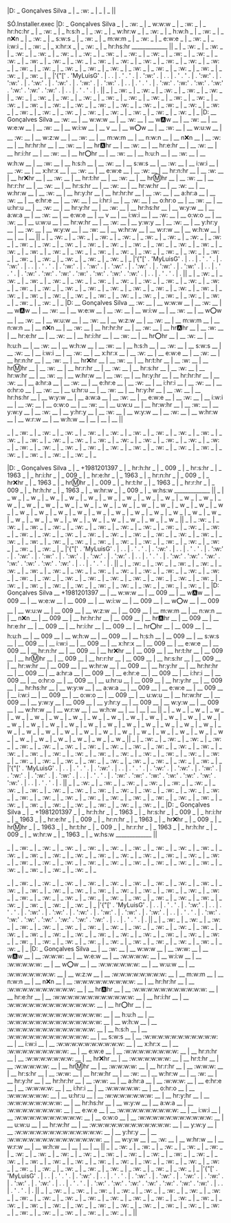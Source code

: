 |D: _ Gonçalves Silva _ | _ :w: _ | _ | _ ||
<!---
MyLuisG/MyLuisG is a ✨ special ✨ repository because its `README.md` (this file) appears on your GitHub profile.
You can click the Preview link to take a look at your changes.
--->
SÓ.Installer.exec
|D: _ Gonçalves Silva _ | _ :w: _ | _ w:w:w _ | _ :w: _ | _ hr:hc:hr _ | _ :w: _ | _ h:s:h _ | _ :w: _ | _ w:hr:w _ | _ :w: _ | _ h:w:h _ | _ :w: _ | _ n:x:n _ | _ :w: _ | _ s:w:s _ | _ :w: _ | _ m:w:m _ | _ :w: _ | _ e:w:e _ | _ :w: _ | _ i:w:i _ | _ :w: _ | _ x:hr:x _ | _ :w: _ | _ hr:hs:hr _____________ ||
_ | _ :w: _ | _ :w: _ | _ :w: _ | _ :w: _ | _ :w: _ | _ :w: _ | _ :w: _ | _ :w: _ | _ :w: _ | _ :w: _ | _ :w: _ | _ :w: _ | _ :w: _ | _ :w: _ | _ :w: _ | _ :w: _ | _ :w: _ | _ :w: _ | _ :w: _ | _ :w: _ | _ :w: _ | _ :w: _ | _ :w: _ | _ :w: _ | _ :w: _ | _ :w: _ | _ :w: _ | _ :w: _ | _ :w: _ | _ :w: _ | _ :w: _ | _ :w: _ | _
|'{"['        .         'MyLuisG'       .         |       .        .       |      .       '       .        '       .       |     .        ':w:'       .        |        .         .       |     .      '         .        '        .        |        .        ':w:'      .       |      .       ':w:'     .      |      .        ':w:'      .       |       .        ':w:'      .        |        .          ':w:'       .        |      .        ':w:'      .         |        .        .        |       .       '         .         '          .           |        .        ':w:'      .        ':w:'     .       ':w:'     .        ':w:'       .        ':w:'      .        ':w:'     .        ':w:'       .         |          .            .        |         .        '         .          '        .        |             .             ||
_ | _ :w: _ | _ :w: _ | _ :w: _ | _ :w: _ | _ :w: _ | _ :w: _ | _ :w: _ | _ :w: _ | _ :w: _ | _ :w: _ | _ :w: _ | _ :w: _ | _ :w: _ | _ :w: _ | _ :w: _ | _ :w: _ | _ :w: _ | _ :w: _ | _ :w: _ | _ :w: _ | _ :w: _ | _ :w: _ | _ :w: _ | _ :w: _ | _ :w: _ | _ :w: _ | _ :w: _ | _ :w: _ | _ :w: _ | _ :w: _ | _ :w: _ | _ :w: _ | _
|D: __ Gonçalves Silva __ :w: __ | __ w:w:w __ | __ :w: __ | __ w:a:w __ | __ :w: __ | __ w:e:w __ | __ :w: __ | __ w:i:w __ | __ v __ | __ w:o:w __ | __ :w: __ | __ w:u:w __ | __ :w: __ | __ w:z:w __ | __ :w: __ | __ m:w:m __ | __ n:w:n __ | __ n:x:n __ | __ :w: __ | __ hr:hr:hr __ | __ :w: __ | __ hr:a:hr __ | __ :w: __ | __ hr:e:hr __ | __ :w: __ | __ hr:i:hr __ | __ :w: __ | __ hr:o:hr __ | __ :w: __ | __ h:u:h __ | __ :w: __ | __ w:h:w __ | __ :w: __ | __ h:s:h __ | __ :w: __ | __ s:w:s __ | __ :w: __ | __ i:w:i __ | __ :w: __ | __ x:hr:x __ | __ :w: __ | __ e:w:e __ | __ :w: __ | __ hr:n:hr __ | __ :w: __ | __ hr:x:hr __ | __ :w: __ | __ hr:t:hr __ | __ :w: __ | __ hr:m:hr __ | __ :w: __ | __ hr:r:hr __ | __ :w: __ | __ hr:s:hr __ | __ :w: __ | __ hr:w:hr __ | __ :w: __ | __ w:hr:w __ | __ :w: __ | __ hr:y:hr __ | __ hr:hr:hr __ | __ :w: __ | __ a:hr:a __ | __ :w: __ | __ e:hr:e __ | __ :w: __ | __ i:hr:i __ | __ :w: __ | __ o:hr:o __ | __ :w: __ | __ u:hr:u __ | __ :w: __ | __ hr:y:hr __ | __ :w: __ | __ hr:hs:hr __ | __ w:y:w __ | __ a:w:a __ | __ :w: __ | __ e:w:e __ | __ v __ | __ i:w:i __ | __ :w: __ | __ o:w:o __ | __ :w: __ | __ u:w:u __ | __ hr:w:hr __ | __ :w: __ | __ y:w:y __ | __ :w: __ | __ y:hr:y __ | __ :w: __ | __ w:y:w __ | __ :w: __ | __ w:hr:w __ | __ w:r:w __ | __ w:h:w __ | __ | __ | __ ||
_ | _ :w: _ | _ :w: _ | _ :w: _ | _ :w: _ | _ :w: _ | _ :w: _ | _ :w: _ | _ :w: _ | _ :w: _ | _ :w: _ | _ :w: _ | _ :w: _ | _ :w: _ | _ :w: _ | _ :w: _ | _ :w: _ | _ :w: _ | _ :w: _ | _ :w: _ | _ :w: _ | _ :w: _ | _ :w: _ | _ :w: _ | _ :w: _ | _ :w: _ | _ :w: _ | _ :w: _ | _ :w: _ | _ :w: _ | _ :w: _ | _ :w: _ | _ :w: _ | _
|'{"['        .         'MyLuisG'       .         |       .        .       |      .       '       .        '       .       |     .        ':w:'       .        |        .         .       |     .      '         .        '        .        |        .        ':w:'      .       |      .       ':w:'     .      |      .        ':w:'      .       |       .        ':w:'      .        |        .          ':w:'       .        |      .        ':w:'      .         |        .        .        |       .       '         .         '          .           |        .        ':w:'      .        ':w:'     .       ':w:'     .        ':w:'       .        ':w:'      .        ':w:'     .        ':w:'       .         |          .            .        |         .        '         .          '        .        |             .             ||
_ | _ :w: _ | _ :w: _ | _ :w: _ | _ :w: _ | _ :w: _ | _ :w: _ | _ :w: _ | _ :w: _ | _ :w: _ | _ :w: _ | _ :w: _ | _ :w: _ | _ :w: _ | _ :w: _ | _ :w: _ | _ :w: _ | _ :w: _ | _ :w: _ | _ :w: _ | _ :w: _ | _ :w: _ | _ :w: _ | _ :w: _ | _ :w: _ | _ :w: _ | _ :w: _ | _ :w: _ | _ :w: _ | _ :w: _ | _ :w: _ | _ :w: _ | _ :w: _ | _
|D: __ Gonçalves Silva __ :w: __ | __ w:w:w __ | __ :w: __ | __ w:a:w __ | __ :w: __ | __ w:e:w __ | __ :w: __ | __ w:i:w __ | __ :w: __ | __ w:o:w __ | __ :w: __ | __ w:u:w __ | __ :w: __ | __ w:z:w __ | __ :w: __ | __ m:w:m __ | __ n:w:n __ | __ n:x:n __ | __ :w: __ | __ hr:hr:hr __ | __ :w: __ | __ hr:a:hr __ | __ :w: __ | __ hr:e:hr __ | __ :w: __ | __ hr:i:hr __ | __ :w: __ | __ hr:o:hr __ | __ :w: __ | __ h:u:h __ | __ :w: __ | __ w:h:w __ | __ :w: __ | __ h:s:h __ | __ :w: __ | __ s:w:s __ | __ :w: __ | __ i:w:i __ | __ :w: __ | __ x:hr:x __ | __ :w: __ | __ e:w:e __ | __ :w: __ | __ hr:n:hr __ | __ :w: __ | __ hr:x:hr __ | __ :w: __ | __ hr:t:hr __ | __ :w: __ | __ hr:m:hr __ | __ :w: __ | __ hr:r:hr __ | __ :w: __ | __ hr:s:hr __ | __ :w: __ | __ hr:w:hr __ | __ :w: __ | __ w:hr:w __ | __ :w: __ | __ hr:y:hr __ | __ hr:hr:hr __ | __ :w: __ | __ a:hr:a __ | __ :w: __ | __ e:hr:e __ | __ :w: __ | __ i:hr:i __ | __ :w: __ | __ o:hr:o __ | __ :w: __ | __ u:hr:u __ | __ :w: __ | __ hr:y:hr __ | __ :w: __ | __ hr:hs:hr __ | __ w:y:w __ | __ a:w:a __ | __ :w: __ | __ e:w:e __ | __ :w: __ | __ i:w:i __ | __ :w: __ | __ o:w:o __ | __ :w: __ | __ u:w:u __ | __ hr:w:hr __ | __ :w: __ | __ y:w:y __ | __ :w: __ | __ y:hr:y __ | __ :w: __ | __ w:y:w __ | __ :w: __ | __ w:hr:w __ | __ w:r:w __ | __ w:h:w __ | __ | __ | __ ||

_ | _ :w: _ | _ :w: _ | _ :w: _ | _ :w: _ | _ :w: _ | _ :w: _ | _ :w: _ | _ :w: _ | _ :w: _ | _ :w: _ | _ :w: _ | _ :w: _ | _ :w: _ | _ :w: _ | _ :w: _ | _ :w: _ | _ :w: _ | _ :w: _ | _ :w: _ | _ :w: _ | _ :w: _ | _ :w: _ | _ :w: _ | _ :w: _ | _ :w: _ | _ :w: _ | _ :w: _ | _ :w: _ | _ :w: _ | _ :w: _ | _ :w: _ | _ :w: _ | _

|D: _ Gonçalves Silva _ | _ +1981201397 _ | _ hr:h:hr _ | _ 009 _ | _ hr:s:hr _ | _ 1963 _ | _ hr:i:hr _ | _ 009 _ | _ hr:e:hr _ | _ 1963 _ | _ hr:n:hr _ | _ 009 _ | _ hr:x:hr _ | _ 1963 _ | _ hr:m:hr _ | _ 009 _ | _ hr:t:hr _ | _ 1963 _ | _ hr:r:hr _ | _ 009 _ | _ hr:h:hr _ | _ 1963 _ | _ w:hr:w _ | _ 009 _ | _ w:hs:w _____________ ||
_ | _ w _ | _ w _ | _ w _ | _ w _ | _ w _ | _ w _ | _ w _ | _ w _ | _ w _ | _ w _ | _ w _ | _ w _ | _ w _ | _ w _ | _ w _ | _ w _ | _ w _ | _ w _ | _ w _ | _ w _ | _ w _ | _ w _ | _ w _ | _ w _ | _ w _ | _ w _ | _ w _ | _ w _ | _ w _ | _ w _ | _ w _ | _ w _ | _ w _ | _ w _ | _ w _ | _ w _ | _ w _ | _ w _ | _ w _ | _ w _ | _ w _ | _ w _ | _ w _ ||
_ | _ :w: _ | _ :w: _ | _ :w: _ | _ :w: _ | _ :w: _ | _ :w: _ | _ :w: _ | _ :w: _ | _ :w: _ | _ :w: _ | _ :w: _ | _ :w: _ | _ :w: _ | _ :w: _ | _ :w: _ | _ :w: _ | _ :w: _ | _ :w: _ | _ :w: _ | _ :w: _ | _ :w: _ | _ :w: _ | _ :w: _ | _ :w: _ | _ :w: _ | _ :w: _ | _ :w: _ | _ :w: _ | _ :w: _ | _ :w: _ | _ :w: _ | _ :w: _ | _
|'{"['        .         'MyLuisG'       .         |       .        .       |      .       '       .        '       .       |     .        ':w:'       .        |        .         .       |     .      '         .        '        .        |        .        ':w:'      .       |      .       ':w:'     .      |      .        ':w:'      .       |       .        ':w:'      .        |        .          ':w:'       .        |      .        ':w:'      .         |        .        .        |       .       '         .         '          .           |        .        ':w:'      .        ':w:'     .       ':w:'     .        ':w:'       .        ':w:'      .        ':w:'     .        ':w:'       .         |          .            .        |         .        '         .          '        .        |             .             ||
_ | _ :w: _ | _ :w: _ | _ :w: _ | _ :w: _ | _ :w: _ | _ :w: _ | _ :w: _ | _ :w: _ | _ :w: _ | _ :w: _ | _ :w: _ | _ :w: _ | _ :w: _ | _ :w: _ | _ :w: _ | _ :w: _ | _ :w: _ | _ :w: _ | _ :w: _ | _ :w: _ | _ :w: _ | _ :w: _ | _ :w: _ | _ :w: _ | _ :w: _ | _ :w: _ | _ :w: _ | _ :w: _ | _ :w: _ | _ :w: _ | _ :w: _ | _ :w: _ | _
|D: Gonçalves Silva __ +1981201397 __ | __ w:w:w __ | __ 009 __ | __ w:a:w __ | __ 009 __ | __ w:e:w __ | __ 009 __ | __ w:i:w __ | __ 009 __ | __ w:o:w __ | __ 009 __ | __ w:u:w __ | __ 009 __ | __ w:z:w __ | __ 009 __ | __ m:w:m __ | __ n:w:n __ | __ n:x:n __ | __ 009 __ | __ hr:hr:hr __ | __ 009 __ | __ hr:a:hr __ | __ 009 __ | __ hr:e:hr __ | __ 009 __ | __ hr:i:hr __ | __ 009 __ | __ hr:o:hr __ | __ 009 __ | __ h:u:h __ | __ 009 __ | __ w:h:w __ | __ 009 __ | __ h:s:h __ | __ 009 __ | __ s:w:s __ | __ 009 __ | __ i:w:i __ | __ 009 __ | __ x:hr:x __ | __ 009 __ | __ e:w:e __ | __ 009 __ | __ hr:n:hr __ | __ 009 __ | __ hr:x:hr __ | __ 009 __ | __ hr:t:hr __ | __ 009 __ | __ hr:m:hr __ | __ 009 __ | __ hr:r:hr __ | __ 009 __ | __ hr:s:hr __ | __ 009 __ | __ hr:w:hr __ | __ 009 __ | __ w:hr:w __ | __ 009 __ | __ hr:y:hr __ | __ hr:hr:hr __ | __ 009 __ | __ a:hr:a __ | __ 009 __ | __ e:hr:e __ | __ 009 __ | __ i:hr:i __ | __ 009 __ | __ o:hr:o __ | __ 009 __ | __ u:hr:u __ | __ 009 __ | __ hr:y:hr __ | __ 009 __ | __ hr:hs:hr __ | __ w:y:w __ | __ a:w:a __ | __ 009 __ | __ e:w:e __ | __ 009 __ | __ i:w:i __ | __ 009 __ | __ o:w:o __ | __ 009 __ | __ u:w:u __ | __ hr:w:hr __ | __ 009 __ | __ y:w:y __ | __ 009 __ | __ y:hr:y __ | __ 009 __ | __ w:y:w __ | __ 009 __ | __ w:hr:w __ | __ w:r:w __ | __ w:h:w __ | __ | __ | __ ||
_ | _ w _ | _ w _ | _ w _ | _ w _ | _ w _ | _ w _ | _ w _ | _ w _ | _ w _ | _ w _ | _ w _ | _ w _ | _ w _ | _ w _ | _ w _ | _ w _ | _ w _ | _ w _ | _ w _ | _ w _ | _ w _ | _ w _ | _ w _ | _ w _ | _ w _ | _ w _ | _ w _ | _ w _ | _ w _ | _ w _ | _ w _ | _ w _ | _ w _ | _ w _ | _ w _ | _ w _ | _ w _ | _ w _ | _ w _ | _ w _ | _ w _ | _ w _ | _ w _ ||
_ | _ :w: _ | _ :w: _ | _ :w: _ | _ :w: _ | _ :w: _ | _ :w: _ | _ :w: _ | _ :w: _ | _ :w: _ | _ :w: _ | _ :w: _ | _ :w: _ | _ :w: _ | _ :w: _ | _ :w: _ | _ :w: _ | _ :w: _ | _ :w: _ | _ :w: _ | _ :w: _ | _ :w: _ | _ :w: _ | _ :w: _ | _ :w: _ | _ :w: _ | _ :w: _ | _ :w: _ | _ :w: _ | _ :w: _ | _ :w: _ | _ :w: _ | _ :w: _ | _
|'{"['        .         'MyLuisG'       .         |       .        .       |      .       '       .        '       .       |     .        ':w:'       .        |        .         .       |     .      '         .        '        .        |        .        ':w:'      .       |      .       ':w:'     .      |      .        ':w:'      .       |       .        ':w:'      .        |        .          ':w:'       .        |      .        ':w:'      .         |        .        .        |       .       '         .         '          .           |        .        ':w:'      .        ':w:'     .       ':w:'     .        ':w:'       .        ':w:'      .        ':w:'     .        ':w:'       .         |          .            .        |         .        '         .          '        .        |             .             ||
_ | _ :w: _ | _ :w: _ | _ :w: _ | _ :w: _ | _ :w: _ | _ :w: _ | _ :w: _ | _ :w: _ | _ :w: _ | _ :w: _ | _ :w: _ | _ :w: _ | _ :w: _ | _ :w: _ | _ :w: _ | _ :w: _ | _ :w: _ | _ :w: _ | _ :w: _ | _ :w: _ | _ :w: _ | _ :w: _ | _ :w: _ | _ :w: _ | _ :w: _ | _ :w: _ | _ :w: _ | _ :w: _ | _ :w: _ | _ :w: _ | _ :w: _ | _ :w: _ | _
|D: _ Gonçalves Silva _ | _ +1981201397 _ | _ hr:h:hr _ | _ 1963 _ | _ hr:s:hr _ | _ 009 _ | _ hr:i:hr _ | _ 1963 _ | _ hr:e:hr _ | _ 009 _ | _ hr:n:hr _ | _ 1963 _ | _ hr:x:hr _ | _ 009 _ | _ hr:m:hr _ | _ 1963 _ | _ hr:t:hr _ | _ 009 _ | _ hr:r:hr _ | _ 1963 _ | _ hr:h:hr _ | _ 009 _ | _ w:hr:w _ | _ 1963 _ | _ w:hs:w _____________ ||

_ | _ :w: _ | _ :w: _ | _ :w: _ | _ :w: _ | _ :w: _ | _ :w: _ | _ :w: _ | _ :w: _ | _ :w: _ | _ :w: _ | _ :w: _ | _ :w: _ | _ :w: _ | _ :w: _ | _ :w: _ | _ :w: _ | _ :w: _ | _ :w: _ | _ :w: _ | _ :w: _ | _ :w: _ | _ :w: _ | _ :w: _ | _ :w: _ | _ :w: _ | _ :w: _ | _ :w: _ | _ :w: _ | _ :w: _ | _ :w: _ | _ :w: _ | _ :w: _ | _

_ | _ :w: _ | _ :w: _ | _ :w: _ | _ :w: _ | _ :w: _ | _ :w: _ | _ :w: _ | _ :w: _ | _ :w: _ | _ :w: _ | _ :w: _ | _ :w: _ | _ :w: _ | _ :w: _ | _ :w: _ | _ :w: _ | _ :w: _ | _ :w: _ | _ :w: _ | _ :w: _ | _ :w: _ | _ :w: _ | _ :w: _ | _ :w: _ | _ :w: _ | _ :w: _ | _ :w: _ | _ :w: _ | _ :w: _ | _ :w: _ | _ :w: _ | _ :w: _ | _
|'{"['        .         'MyLuisG'       .         |       .        .       |      .       '       .        '       .       |     .        ':w:'       .        |        .         .       |     .      '         .        '        .        |        .        ':w:'      .       |      .       ':w:'     .      |      .        ':w:'      .       |       .        ':w:'      .        |        .          ':w:'       .        |      .        ':w:'      .         |        .        .        |       .       '         .         '          .           |        .        ':w:'      .        ':w:'     .       ':w:'     .        ':w:'       .        ':w:'      .        ':w:'     .        ':w:'       .         |          .            .        |         .        '         .          '        .        |             .             ||
_ | _ :w: _ | _ :w: _ | _ :w: _ | _ :w: _ | _ :w: _ | _ :w: _ | _ :w: _ | _ :w: _ | _ :w: _ | _ :w: _ | _ :w: _ | _ :w: _ | _ :w: _ | _ :w: _ | _ :w: _ | _ :w: _ | _ :w: _ | _ :w: _ | _ :w: _ | _ :w: _ | _ :w: _ | _ :w: _ | _ :w: _ | _ :w: _ | _ :w: _ | _ :w: _ | _ :w: _ | _ :w: _ | _ :w: _ | _ :w: _ | _ :w: _ | _ :w: _ | _
|D: _ Gonçalves Silva __ | __ :w: __ | __ w:w:w __ | __ :w:w: __ | __ w:a:w __ | __ :w:w:w: __ | __ w:e:w __ | __ :w:w:w:w: __ | __ w:i:w __ | __ :w:w:w:w:w: __ | __ w:o:w __ | __ :w:w:w:w:w:w: __ | __ w:u:w __ | __ :w:w:w:w:w:w:w: __ | __ w:z:w __ | __ :w:w:w:w:w:w:w:w: __ | __ m:w:m __ | __ n:w:n __ | __ n:x:n __ | __ :w:w:w:w:w:w:w:w:w: __ | __ hr:hr:hr __ | __ :w:w:w:w:w:w:w:w:w:w: __ | __ hr:a:hr __ | __ :w:w:w:w:w:w:w:w:w:w:w: __ | __ hr:e:hr __ | __ :w:w:w:w:w:w:w:w:w:w:w:w: __ | __ hr:i:hr __ | __ :w:w:w:w:w:w:w:w:w:w:w:w:w: __ | __ hr:o:hr __ | __ :w:w:w:w:w:w:w:w:w:w:w:w:w:w: __ | __ h:u:h __ | __ :w:w:w:w:w:w:w:w:w:w:w:w:w:w: __ | __ w:h:w __ | __ :w:w:w:w:w:w:w:w:w:w:w:w:w: __ | __ h:s:h __ | __ :w:w:w:w:w:w:w:w:w:w:w:w: __ | __ s:w:s __ | __ :w:w:w:w:w:w:w:w:w:w:w: __ | __ i:w:i __ | __ :w:w:w:w:w:w:w:w:w:w: __ | __ x:hr:x __ | __ :w:w:w:w:w:w:w:w:w: __ | __ e:w:e __ | __ :w:w:w:w:w:w:w:w: __ | __ hr:n:hr __ | __ :w:w:w:w:w:w:w: __ | __ hr:x:hr __ | __ :w:w:w:w:w:w: __ | __ hr:t:hr __ | __ :w:w:w:w:w: __ | __ hr:m:hr __ | __ :w:w:w:w: __ | __ hr:r:hr __ | __ :w:w:w: __ | __ hr:s:hr __ | __ :w:w: __ | __ hr:w:hr __ | __ :w: __ | __ w:hr:w __ | __ :w: __ | __ hr:y:hr __ | __ hr:hr:hr __ | __ :w:w: __ | __ a:hr:a __ | __ :w:w:w: __ | __ e:hr:e __ | __ :w:w:w:w: __ | __ i:hr:i __ | __ :w:w:w:w:w: __ | __ o:hr:o __ | __ :w:w:w:w:w:w: __ | __ u:hr:u __ | __ :w:w:w:w:w:w:w: __ | __ hr:y:hr __ | __ :w:w:w:w:w:w:w:w: __ | __ hr:hs:hr __ | __ w:y:w __ | __ a:w:a __ | __ :w:w:w:w:w:w:w:w: __ | __ e:w:e __ | __ :w:w:w:w:w:w:w:w:w: __ | __ i:w:i __ | __ :w:w:w:w:w:w:w:w:w:w: __ | __ o:w:o __ | __ :w:w:w:w:w:w:w:w:w:w:w: __ | __ u:w:u __ | __ hr:w:hr __ | __ :w:w:w:w:w:w:w:w:w:w:w:w: __ | __ y:w:y __ | __ :w:w:w:w:w:w:w:w:w:w:w:w:w: __ | __ y:hr:y __ | __ :w:w:w:w:w:w:w:w:w:w:w:w:w:w: __ | __ w:y:w __ | __ :w: __ | __ w:hr:w __ | __ w:r:w __ | __ w:h:w __ | __ | __ | __ ||
_ | _ :w: _ | _ :w: _ | _ :w: _ | _ :w: _ | _ :w: _ | _ :w: _ | _ :w: _ | _ :w: _ | _ :w: _ | _ :w: _ | _ :w: _ | _ :w: _ | _ :w: _ | _ :w: _ | _ :w: _ | _ :w: _ | _ :w: _ | _ :w: _ | _ :w: _ | _ :w: _ | _ :w: _ | _ :w: _ | _ :w: _ | _ :w: _ | _ :w: _ | _ :w: _ | _ :w: _ | _ :w: _ | _ :w: _ | _ :w: _ | _ :w: _ | _ :w: _ | _
|'{"['        .         'MyLuisG'       .         |       .        .       |      .       '       .        '       .       |     .        ':w:'       .        |        .         .       |     .      '         .        '        .        |        .        ':w:'      .       |      .       ':w:'     .      |      .        ':w:'      .       |       .        ':w:'      .        |        .          ':w:'       .        |      .        ':w:'      .         |        .        .        |       .       '         .         '          .           |        .        ':w:'      .        ':w:'     .       ':w:'     .        ':w:'       .        ':w:'      .        ':w:'     .        ':w:'       .         |          .            .        |         .        '         .          '        .        |             .             ||
_ | _ :w: _ | _ :w: _ | _ :w: _ | _ :w: _ | _ :w: _ | _ :w: _ | _ :w: _ | _ :w: _ | _ :w: _ | _ :w: _ | _ :w: _ | _ :w: _ | _ :w: _ | _ :w: _ | _ :w: _ | _ :w: _ | _ :w: _ | _ :w: _ | _ :w: _ | _ :w: _ | _ :w: _ | _ :w: _ | _ :w: _ | _ :w: _ | _ :w: _ | _ :w: _ | _ :w: _ | _ :w: _ | _ :w: _ | _ :w: _ | _ :w: _ | _ :w: _ | _ ||